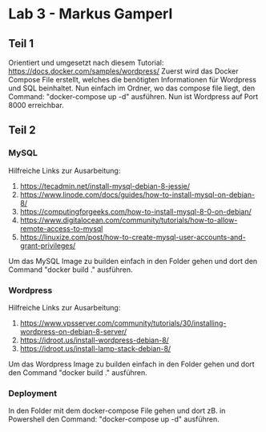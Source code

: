 # Lab 3 - Markus Gamperl
## Teil 1
Orientiert und umgesetzt nach diesem Tutorial: https://docs.docker.com/samples/wordpress/ Zuerst wird das Docker Compose File erstellt, welches die benötigten Informationen für Wordpress und SQL beinhaltet.
Nun einfach im Ordner, wo das compose file liegt, den Command: "docker-compose up -d" ausführen. Nun ist Wordpress auf Port 8000 erreichbar.

## Teil 2
### MySQL
Hilfreiche Links zur Ausarbeitung:
1. https://tecadmin.net/install-mysql-debian-8-jessie/
2. https://www.linode.com/docs/guides/how-to-install-mysql-on-debian-8/
3. https://computingforgeeks.com/how-to-install-mysql-8-0-on-debian/
4. https://www.digitalocean.com/community/tutorials/how-to-allow-remote-access-to-mysql
5. https://linuxize.com/post/how-to-create-mysql-user-accounts-and-grant-privileges/

Um das MySQL Image zu builden einfach in den Folder gehen und dort den Command "docker build ." ausführen.
### Wordpress
Hilfreiche Links zur Ausarbeitung:
1. https://www.vpsserver.com/community/tutorials/30/installing-wordpress-on-debian-8-server/
2. https://idroot.us/install-wordpress-debian-8/
3. https://idroot.us/install-lamp-stack-debian-8/

Um das Wordpress Image zu builden einfach in den Folder gehen und dort den Command "docker build ." ausführen.
### Deployment
In den Folder mit dem docker-compose File gehen und dort zB. in Powershell den Command: "docker-compose up -d" ausführen.
